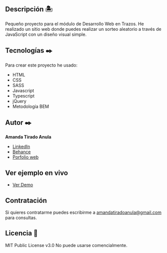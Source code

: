 ## Descripción 🏝

Pequeño proyecto para el módulo de Desarrollo Web en Trazos. He realizado un sitio web donde puedes realizar un sorteo aleatorio a través de JavaScript con un diseño visual simple.

## Tecnologías ✒️
Para crear este proyecto he usado:
* HTML
* CSS
* SASS
* Javascript
* Typescript
* jQuery
* Metodología BEM

## Autor ✒️
**Amanda Tirado Anula**

* [LinkedIn](https://www.linkedin.com/in/amandatiradoanula)
* [Behance](https://www.behance.net/amandatiradoanula)
* [Porfolio web](https://www.amandatirado.es/)

## Ver ejemplo en vivo 
- <a href="https://amanda-tirado.github.io/sorteo-js/" target="_blank">Ver Demo</a>

## Contratación
Si quieres contratarme puedes escribirme a amandatiradoanula@gmail.com para consultas.

## Licencia 📄
MIT Public License v3.0
No puede usarse comencialmente.
